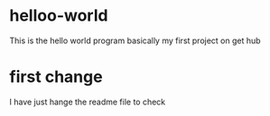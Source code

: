 # helloo-world
This is the hello world program basically my first project on get hub
# first change
I have just hange the readme file to check
